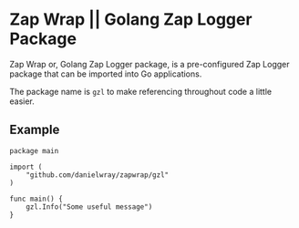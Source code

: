 # Zap Wrap || Golang Zap Logger Package

Zap Wrap or, Golang Zap Logger package, is a pre-configured Zap Logger package that can be imported into Go applications.

The package name is ```gzl``` to make referencing throughout code a little easier.

## Example

```golang
package main

import (
    "github.com/danielwray/zapwrap/gzl"
)

func main() {
    gzl.Info("Some useful message")
}
```